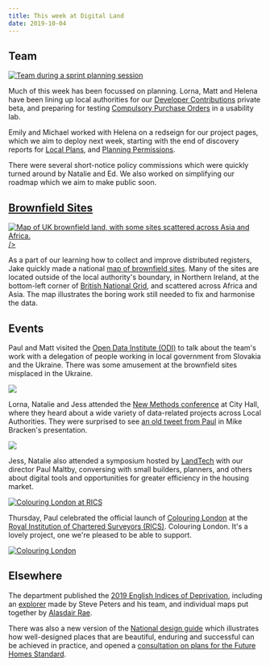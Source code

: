 ```yaml
---
title: This week at Digital Land
date: 2019-10-04
---
```


## Team

<a href="https://www.flickr.com/photos/psd/48837799472/in/dateposted-public/" title="Team during a sprint planning session"><img src="https://live.staticflickr.com/65535/48837799472_181e14c31a_c.jpg" alt="Team during a sprint planning session"></a>

Much of this week has been focussed on planning. Lorna, Matt and Helena have been lining up local authorities for our [Developer Contributions](https://digital-land.github.io/project/developer-contributions/) private beta, and preparing for testing [Compulsory Purchase Orders](https://digital-land.github.io/project/compulsory-purchase-orders/) in a usability lab.

Emily and Michael worked with Helena on a redseign for our project pages, which we aim to deploy next week, starting with the end of discovery reports for [Local Plans](https://digital-land.github.io/project/local-plans/), and
 [Planning Permissions](https://digital-land.github.io/project/single-register-of-planning/).

There were several short-notice policy commissions which were quickly turned around by Natalie and Ed.
We also worked on simplifying our roadmap which we aim to make public soon.

## [Brownfield Sites](https://digital-land.github.io/project/brownfield-sites/)

<a href="https://digital-land.github.io/brownfield-sites-map/"><img src='https://lh3.googleusercontent.com/qhId-3Un4rtHIPI4TE0CVa4ph8j-J1xk8T1yCv-xrF64RsjxlsHQa2KiX0CQFtdJ0nXoXYuJSzmlEKm48aOV543qJDM3RW4Kh4fWxpjh1tSszP1XESBYqTe5ns38OQjRqmMnUD2G=w2400' alt="Map of UK brownfield land, with some sites scattered across Asia and Africa.">/></a>

As a part of our learning how to collect and improve distributed registers, Jake quickly made a national <a href="https://digital-land.github.io/brownfield-sites-map/">map of brownfield sites</a>.
Many of the sites are located outside of the local authority's boundary, in Northern Ireland, at the bottom-left corner of [British National Grid](https://en.wikipedia.org/wiki/Ordnance_Survey_National_Grid), and scattered across Africa and Asia. The map illustrates the boring work still needed to fix and harmonise the data.

## Events

Paul and Matt visited the [Open Data Institute (ODI)](https://theodi.org/) to talk about the team's work with a delegation of people working in local government from Slovakia and the Ukraine. There was some amusement at the brownfield sites misplaced in the Ukraine.

<a href='https://photos.google.com/share/AF1QipNgP2vQwXh_FVwfFLn8viGuAh_kp_FOeVuNEVtqXl3uVOLkhxclJKLxGpwXgIediQ?key=SHBZZ3FKLUJPOENnWHhuNDRjRXBvdVlRakpCaENR'><img src='https://lh3.googleusercontent.com/_iPrkgU9VveP7BtvCtwfvZs7G6-fIt3jguIoNd4I-dIMiSgbvpAuwCCxPiBaXovYAAyCOF3wds2mtQ9hrkeJCf5z1YeWYQ52gRiJCqsAmjCG6EoI_dQU0QXyAN5nMrGAn-6qkCp7=w2400' /></a>

Lorna, Natalie and Jess attended the [New Methods conference](https://www.eventbrite.co.uk/e/new-digital-tools-conference-city-hall-30-september-2019-tickets-67465030723) at City Hall, where they heard about a wide variety of data-related projects across Local Authorities. They were surprised to see [an old tweet from Paul](https://twitter.com/psd/status/258414355056562178) in Mike Bracken's presentation.

<a href='https://photos.google.com/share/AF1QipP1g89EIr3QBEfrbD2d3F937jlvFfhZeOf1JyRPpthiPIZTFI2rBNoav5hzHe5ZGw?key=RGMxS2VmS0JTQ2U3cHdWZE15amZhblhBLXY1WEln'><img src='https://lh3.googleusercontent.com/2AV26EpPvE9OGoR9_IovsA5i1xEfxvpa0ueYcBBFhBRtuDXIGOFOhaxmvC24EkLH40Jk0_FVCsdLpGRCg33u3T6D8YKhSSe5uEEqq33vTW8GVwW6AhxYdEcbCIq5R2MVWCslm2w4=w2400' /></a>

Jess, Natalie also attended a symposium hosted by [LandTech](https://land.tech/) with our director Paul Maltby, conversing with small builders, planners, and others about digital tools and opportunities for greater efficiency in the housing market.

<a href="https://www.flickr.com/photos/psd/48837966201/in/dateposted-public/" title="Colouring London at RICS"><img src="https://live.staticflickr.com/65535/48837966201_5143825c97_c.jpg" alt="Colouring London at RICS"></a>

Thursday, Paul celebrated the official launch of [Colouring London](https://colouringlondon.org/) at the [Royal Institution of Chartered Surveyors (RICS)](https://www.rics.org/uk/). Colouring London. It's a lovely project, one we're pleased to be able to support.

<a href="https://www.flickr.com/photos/psd/48837675738/in/dateposted-public/" title="Colouring London"><img src="https://live.staticflickr.com/65535/48837675738_01e26b210c_c.jpg" alt="Colouring London"></a>

## Elsewhere

The department published the [2019 English Indices of Deprivation](https://www.gov.uk/guidance/english-indices-of-deprivation-2019-mapping-resources), including an [explorer](http://dclgapps.communities.gov.uk/imd/iod_index.html) made by Steve Peters and his team, and individual maps put together by [Alasdair Rae](https://twitter.com/undertheraedar).

There was also a new version of the [National design guide](https://www.gov.uk/government/publications/national-design-guide) which illustrates how well-designed places that are beautiful, enduring and successful can be achieved in practice, and opened a [consultation on plans for the Future Homes Standard](https://www.gov.uk/government/consultations/the-future-homes-standard-changes-to-part-l-and-part-f-of-the-building-regulations-for-new-dwellings).
